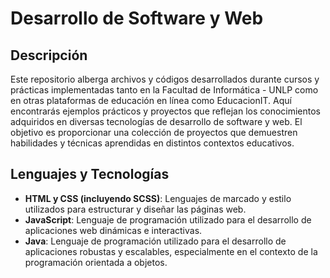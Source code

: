 # Desarrollo de Software y Web

## Descripción

Este repositorio alberga archivos y códigos desarrollados durante cursos y prácticas implementadas tanto en la Facultad de Informática - UNLP como en otras plataformas de educación en línea como EducacionIT. Aquí encontrarás ejemplos prácticos y proyectos que reflejan los conocimientos adquiridos en diversas tecnologías de desarrollo de software y web. El objetivo es proporcionar una colección de proyectos que demuestren habilidades y técnicas aprendidas en distintos contextos educativos.

## Lenguajes y Tecnologías

- **HTML y CSS (incluyendo SCSS)**: Lenguajes de marcado y estilo utilizados para estructurar y diseñar las páginas web.
- **JavaScript**: Lenguaje de programación utilizado para el desarrollo de aplicaciones web dinámicas e interactivas.
- **Java**: Lenguaje de programación utilizado para el desarrollo de aplicaciones robustas y escalables, especialmente en el contexto de la programación orientada a objetos.
